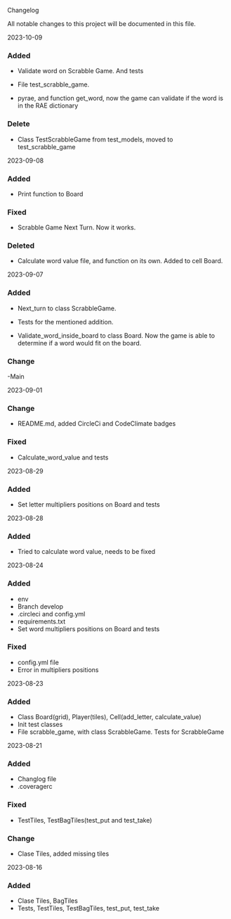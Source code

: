 Changelog

All notable changes to this project will be documented in this file.

2023-10-09

### Added

- Validate word on Scrabble Game. And tests

- File test_scrabble_game.

- pyrae, and function get_word, now the game can validate if the word is in the RAE dictionary

### Delete

- Class TestScrabbleGame from test_models, moved to test_scrabble_game

2023-09-08

### Added

- Print function to Board

### Fixed

- Scrabble Game Next Turn. Now it works.

### Deleted

- Calculate word value file, and function on its own. Added to cell Board.

2023-09-07

### Added

- Next_turn to class ScrabbleGame.

- Tests for the mentioned addition.

- Validate_word_inside_board to class Board. Now the game is able to determine if a word would fit on the board.

### Change

-Main

2023-09-01

### Change

- README.md, added CircleCi and CodeClimate badges

### Fixed
- Calculate_word_value and tests


2023-08-29

### Added

- Set letter multipliers positions on Board and tests

2023-08-28

### Added
- Tried to calculate word value, needs to be fixed

2023-08-24

### Added
- env
- Branch develop
- .circleci and config.yml
- requirements.txt
- Set word multipliers positions on Board and tests

### Fixed
- config.yml file
- Error in multipliers positions

2023-08-23 

### Added
- Class Board(grid), Player(tiles), Cell(add_letter, calculate_value)
- Init test classes
- File scrabble_game, with class ScrabbleGame. Tests for ScrabbleGame

2023-08-21

### Added
- Changlog file
- .coveragerc

### Fixed
- TestTiles, TestBagTiles(test_put and test_take)

### Change
- Clase Tiles, added missing tiles


2023-08-16

### Added
- Clase Tiles, BagTiles
- Tests, TestTiles, TestBagTiles, test_put, test_take


